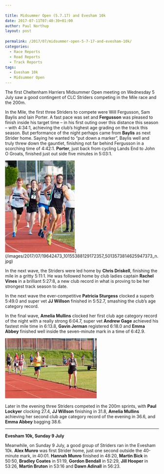 ```yaml
---

title: Midsummer Open (5.7.17) and Evesham 10k
date: 2017-07-11T07:40:39+01:00
author: Paul Northup
layout: post

permalink: /2017/07/midsummer-open-5-7-17-and-evesham-10k/
categories:
  - Race Reports
  - Road Reports
  - Track Reports
tags:
  - Evesham 10k
  - Midsummer Open
---
```

The first Cheltenham Harriers Midsummer Open meeting on Wednesday 5 July saw a good contingent of CLC Striders competing in the Mile race and the 200m.

In the Mile, the first three Striders to compete were Will Fergusson, Sam Baylis and Iain Porter. A fast pace was set and **Fergusson** was pleased to finish inside his target time – in his first outing over this distance this season – with 4:34:1, achieving the club’s highest age grading on the track this season. But performance of the night perhaps came from **Baylis** as next Strider home. Saying he wanted to “put down a marker”, Baylis well and truly threw down the gauntlet, finishing not far behind Fergusson in a scorching time of 4:42:1. **Porter**, just back from cycling Lands End to John O Groats, finished just out side five minutes in 5:03:1.

<img src="/images/2017/07/19642473_10155388129172357_5013573814625947373_n-228x300.jpg" alt="19642473_10155388129172357_5013573814625947373_n" width="228" height="300" />](/images/2017/07/19642473_10155388129172357_5013573814625947373_n.jpg)

In the next wave, the Striders were led home by **Chris Driskell**, finishing the mile in a gritty 5:11:1. He was followed home by club ladies captain **Rachel Vines** in a brilliant 5:27:8, a new club record in what is proving to be her strongest track season to date.

In the next wave the ever-competitive **Patricia Sturgess** clocked a superb 5:49.0 and super vet **JJ Willson** finished in 5:52.7, smashing the club’s age category record.

In the final wave, **Amelia Mullins** clocked her first club age category record of the night with a really strong 6:04.7, super vet **Andrew Gage** achieved his fastest mile time in 6:13.8, **Gavin Jerman** registered 6:18.0 and **Emma Abbey** finished well inside the seven-minute mark in a time of 6:42.9.

<img src="/images/2017/07/19756359_10155388150282357_6740718890824931380_n-300x196.jpg" alt="19756359_10155388150282357_6740718890824931380_n" width="300" height="196" /> 

Later in the evening three Striders competed in the 200m sprints, with **Paul Lockyer** clocking 27.4, **JJ Willson** finishing in 31.8, **Amelia Mullins** achieving her second club age category record of the evening in 36.6, and **Emma Abbey** bagging 38.6.

* * *

**Evesham 10k, Sunday 9 July**

Meanwhile, on Sunday 9 July, a good group of Striders ran in the Evesham 10k. **Alex Munro** was first Strider home, just one second outside the 40-minute mark, in 40:01. **Hannah Munro** finished in 48:20, **Martin Bick** in 50:50, **Bradley Coates** in 51:19, **Gordon Bendall** in 52:29, **Jill Hooper** in 53:26, **Martin Bruton** in 53:16 and **Dawn Adinall** in 56:23.

&nbsp;

&nbsp;

&nbsp;

